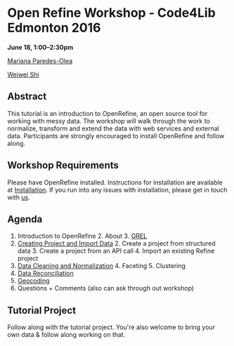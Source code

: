 # Open Refine Workshop - Code4Lib Edmonton 2016
**June 18, 1:00–2:30pm**

[Mariana Paredes-Olea](mailto:paredeso@ualberta.ca)

[Weiwei Shi](mailto:weiwei.shi@ualberta.ca)

## Abstract
This tutorial is an introduction to OpenRefine, an open source tool for working with messy data. The workshop will walk through the work to normalize, transform and extend the data with web services and external data. Participants are strongly encouraged to install OpenRefine and follow along. 

## Workshop Requirements
Please have OpenRefine installed. Instructions for installation are available at [Installation](instructions/installation/README.md). If you run into any issues with installation, please get in touch with [us](mailto:weiwei.shi@ualberta.ca).

## Agenda
1. Introduction to OpenRefine
    2. About
    3. [GREL](https://github.com/code4libyeg/openrefine_workshop_2016/tree/master/instructions/grel)
2. [Creating Project and Import Data](https://github.com/code4libyeg/openrefine_workshop_2016/tree/master/instructions/import_create)
    2. Create a project from structured data
    3. Create a project from an API call 
    4. Import an existing Refine project 
3. [Data Cleaning and Normalization](https://github.com/code4libyeg/openrefine_workshop_2016/tree/master/instructions/managing_data)
    4. Faceting
    5. Clustering
5. [Data Reconciliation](https://github.com/code4libyeg/openrefine_workshop_2016/tree/master/instructions/reconciliation)
6. [Geocoding](https://github.com/code4libyeg/openrefine_workshop_2016/tree/master/instructions/geocoding)
7. Questions + Comments (also can ask through out workshop)

## Tutorial Project
Follow along with the tutorial project. You're also welcome to bring your own data & follow along working on that. 

